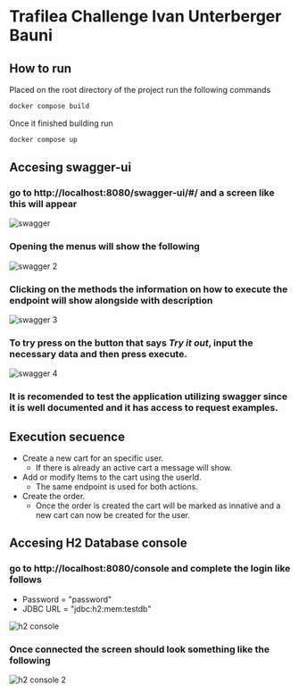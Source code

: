 # Trafilea Challenge Ivan Unterberger Bauni

## How to run
Placed on the root directory of the project run the following commands


``` powershell
docker compose build
```
Once it finished building run
``` powershell
docker compose up
```

## Accesing swagger-ui
### go to http://localhost:8080/swagger-ui/#/ and a screen like this will appear

![swagger](https://github.com/iunter/challenge-trafilea/assets/18707501/17c4de1e-33a0-47a4-9ff8-aa91afabd5d7)


### Opening the menus will show the following

![swagger 2](https://github.com/iunter/challenge-trafilea/assets/18707501/af74dd9a-a7b4-41e2-b151-c89c81780dbd)

### Clicking on the methods the information on how to execute the endpoint will show alongside with description

![swagger 3](https://github.com/iunter/challenge-trafilea/assets/18707501/e49be6c0-5c52-40ce-8ffe-b9ac7af89561)

### To try press on the button that says *Try it out*, input the necessary data and then press execute.

![swagger 4](https://github.com/iunter/challenge-trafilea/assets/18707501/95ec4c04-2d85-45a4-828b-abe3b904dea6)

### It is recomended to test the application utilizing swagger since it is well documented and it has access to request examples. 

## Execution secuence

- Create a new cart for an specific user.
  - If there is already an active cart a message will show.
- Add or modify Items to the cart using the userId.
  - The same endpoint is used for both actions.
- Create the order.
  - Once the order is created the cart will be marked as innative and a new cart can now be created for the user.

## Accesing H2 Database console
### go to http://localhost:8080/console and complete the login like follows
- Password = "password"
- JDBC URL = "jdbc:h2:mem:testdb"

![h2 console](https://github.com/iunter/challenge-trafilea/assets/18707501/44311811-a657-45dc-b3c6-df5ceb59a898)

### Once connected the screen should look something like the following

![h2 console 2](https://github.com/iunter/challenge-trafilea/assets/18707501/b1cd777e-31f7-4a2e-bd37-c613b1bc450b)
